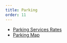 ```yaml
---
title: Parking
order: 11
---
```


- [Parking Services Rates](https://assets.austinconventioncenter.com/2021/parking/ACC-Parking-Rates.pdf)
- [Parking Map](https://assets.austinconventioncenter.com/2021/parking/ACC-Parking-Map.pdf)

